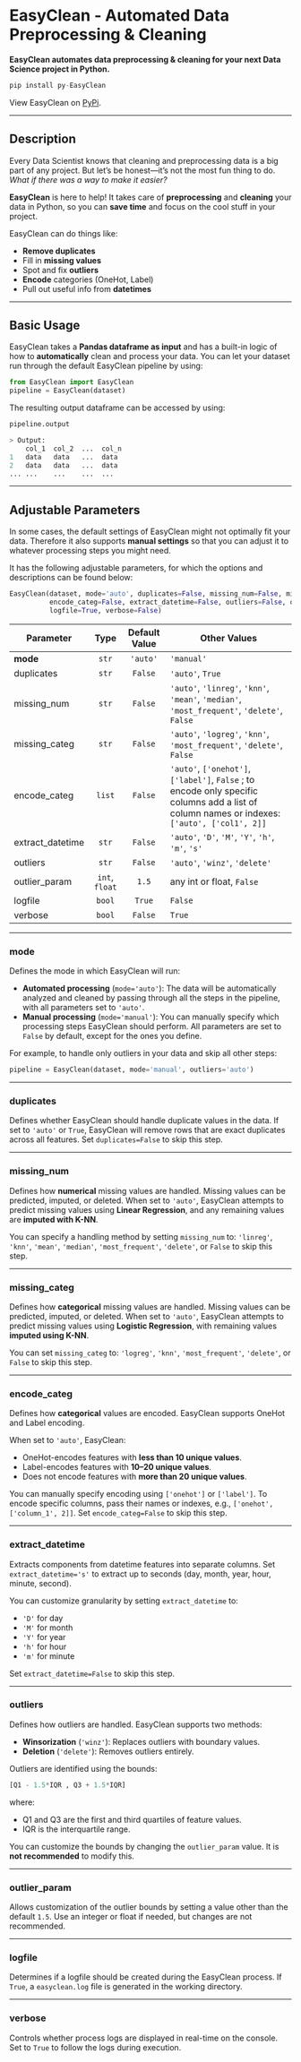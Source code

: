 # EasyClean - Automated Data Preprocessing & Cleaning

**EasyClean automates data preprocessing & cleaning for your next Data Science project in Python.**

```python
pip install py-EasyClean
```

View EasyClean on [PyPi](https://pypi.org/project/py-EasyClean/).

---

## Description

Every Data Scientist knows that cleaning and preprocessing data is a big part of any project. But let’s be honest—it’s not the most fun thing to do. _What if there was a way to make it easier?_

**EasyClean** is here to help! It takes care of **preprocessing** and **cleaning** your data in Python, so you can **save time** and focus on the cool stuff in your project.

EasyClean can do things like:

- **Remove duplicates**
- Fill in **missing values**
- Spot and fix **outliers**
- **Encode** categories (OneHot, Label)
- Pull out useful info from **datetimes**

---

## Basic Usage

EasyClean takes a **Pandas dataframe as input** and has a built-in logic of how to **automatically** clean and process your data. You can let your dataset run through the default EasyClean pipeline by using:

```python
from EasyClean import EasyClean
pipeline = EasyClean(dataset)
```

The resulting output dataframe can be accessed by using:

```python
pipeline.output

> Output:
    col_1  col_2  ...  col_n
1   data   data   ...  data
2   data   data   ...  data
... ...    ...    ...  ...
```

---

## Adjustable Parameters

In some cases, the default settings of EasyClean might not optimally fit your data. Therefore it also supports **manual settings** so that you can adjust it to whatever processing steps you might need.

It has the following adjustable parameters, for which the options and descriptions can be found below:

```python
EasyClean(dataset, mode='auto', duplicates=False, missing_num=False, missing_categ=False,
          encode_categ=False, extract_datetime=False, outliers=False, outlier_param=1.5,
          logfile=True, verbose=False)
```

| Parameter        |      Type      | Default Value | Other Values                                                                                                                                  |
| ---------------- | :------------: | :-----------: | --------------------------------------------------------------------------------------------------------------------------------------------- |
| **mode**         |     `str`      |   `'auto'`    | `'manual'`                                                                                                                                    |
| duplicates       |     `str`      |    `False`    | `'auto'`, `True`                                                                                                                              |
| missing_num      |     `str`      |    `False`    | `'auto'`, `'linreg'`, `'knn'`, `'mean'`, `'median'`, `'most_frequent'`, `'delete'`, `False`                                                   |
| missing_categ    |     `str`      |    `False`    | `'auto'`, `'logreg'`, `'knn'`, `'most_frequent'`, `'delete'`, `False`                                                                         |
| encode_categ     |     `list`     |    `False`    | `'auto'`, `['onehot']`, `['label']`, `False` ; to encode only specific columns add a list of column names or indexes: `['auto', ['col1', 2]]` |
| extract_datetime |     `str`      |    `False`    | `'auto'`, `'D'`, `'M'`, `'Y'`, `'h'`, `'m'`, `'s'`                                                                                            |
| outliers         |     `str`      |    `False`    | `'auto'`, `'winz'`, `'delete'`                                                                                                                |
| outlier_param    | `int`, `float` |     `1.5`     | any int or float, `False`                                                                                                                     |
| logfile          |     `bool`     |    `True`     | `False`                                                                                                                                       |
| verbose          |     `bool`     |    `False`    | `True`                                                                                                                                        |

---

### mode

Defines the mode in which EasyClean will run:

- **Automated processing** (`mode='auto'`): The data will be automatically analyzed and cleaned by passing through all the steps in the pipeline, with all parameters set to `'auto'`.
- **Manual processing** (`mode='manual'`): You can manually specify which processing steps EasyClean should perform. All parameters are set to `False` by default, except for the ones you define.

For example, to handle only outliers in your data and skip all other steps:

```python
pipeline = EasyClean(dataset, mode='manual', outliers='auto')
```

---

### duplicates

Defines whether EasyClean should handle duplicate values in the data. If set to `'auto'` or `True`, EasyClean will remove rows that are exact duplicates across all features. Set `duplicates=False` to skip this step.

---

### missing_num

Defines how **numerical** missing values are handled. Missing values can be predicted, imputed, or deleted. When set to `'auto'`, EasyClean attempts to predict missing values using **Linear Regression**, and any remaining values are **imputed with K-NN**.

You can specify a handling method by setting `missing_num` to: `'linreg'`, `'knn'`, `'mean'`, `'median'`, `'most_frequent'`, `'delete'`, or `False` to skip this step.

---

### missing_categ

Defines how **categorical** missing values are handled. Missing values can be predicted, imputed, or deleted. When set to `'auto'`, EasyClean attempts to predict missing values using **Logistic Regression**, with remaining values **imputed using K-NN**.

You can set `missing_categ` to: `'logreg'`, `'knn'`, `'most_frequent'`, `'delete'`, or `False` to skip this step.

---

### encode_categ

Defines how **categorical** values are encoded. EasyClean supports OneHot and Label encoding.

When set to `'auto'`, EasyClean:

- OneHot-encodes features with **less than 10 unique values**.
- Label-encodes features with **10–20 unique values**.
- Does not encode features with **more than 20 unique values**.

You can manually specify encoding using `['onehot']` or `['label']`. To encode specific columns, pass their names or indexes, e.g., `['onehot', ['column_1', 2]]`. Set `encode_categ=False` to skip this step.

---

### extract_datetime

Extracts components from datetime features into separate columns. Set `extract_datetime='s'` to extract up to seconds (day, month, year, hour, minute, second).

You can customize granularity by setting `extract_datetime` to:

- `'D'` for day
- `'M'` for month
- `'Y'` for year
- `'h'` for hour
- `'m'` for minute

Set `extract_datetime=False` to skip this step.

---

### outliers

Defines how outliers are handled. EasyClean supports two methods:

- **Winsorization** (`'winz'`): Replaces outliers with boundary values.
- **Deletion** (`'delete'`): Removes outliers entirely.

Outliers are identified using the bounds:

```python
[Q1 - 1.5*IQR , Q3 + 1.5*IQR]
```

where:

- Q1 and Q3 are the first and third quartiles of feature values.
- IQR is the interquartile range.

You can customize the bounds by changing the `outlier_param` value. It is **not recommended** to modify this.

---

### outlier_param

Allows customization of the outlier bounds by setting a value other than the default `1.5`. Use an integer or float if needed, but changes are not recommended.

---

### logfile

Determines if a logfile should be created during the EasyClean process. If `True`, a `easyclean.log` file is generated in the working directory.

---

### verbose

Controls whether process logs are displayed in real-time on the console. Set to `True` to follow the logs during execution.
